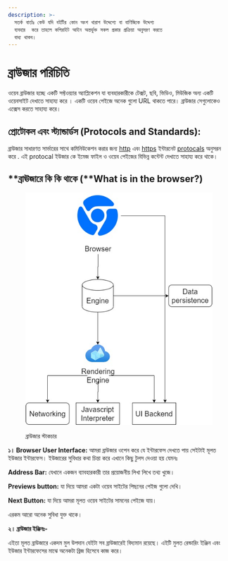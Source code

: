 ```yaml
---
description: >-
  সতর্ক বার্তাঃ কেউ যদি বইটির কোন অংশ খারাপ উদ্দেশ্যে বা বাণিজ্যিক উদ্দেশ্য
  ব্যবহার  করে তাহলে কপিরাইট আইন অন্তর্ভুক্ত সকল প্রকার প্রক্রিয়া অনুসরণ করতে
  বাধ্য থাকব।
---
```


# ব্রাউজার পরিচিতি

ওয়েব ব্রাউজার হচ্ছে একটি সফ্টওয়্যার অ্যাপ্লিকেশন যা ব্যবহারকারীকে টেক্সট, ছবি, ভিডিও, মিউজিক অন্য একটি  ওয়েবসাইট দেখাতে সাহায্য করে । একটি ওয়েব পেইজে অনেক গুলো URL থাকতে পারে। ব্রাউজার সেগুলোকেও এক্সেস করতে সাহায্য করে।&#x20;

## প্রোটোকল এবং স্ট্যান্ডার্ডস (Protocols and Standards):

ব্রাউজার সাধারণত সার্ভারের সাথে কমিনিউকেশন করার জন্য [http](https://en.wikipedia.org/wiki/HTTP) এবং [https](https://en.wikipedia.org/wiki/HTTPS) ইন্টারনেট [protocals](https://en.wikipedia.org/wiki/Internet\_Protocol) অনুসরন করে .  এই protocal ইউজার কে ইমেজ ফাইল ও ওয়েব পেইজের বিভিন্ন কন্টেন্ট দেখাতে সাহায্য করে থাকে।&#x20;

## **ব্রাঊজারে কি কি থাকে (**What is in the browser?)

<figure><img src=".gitbook/assets/image (8).png" alt=""><figcaption><p>ব্রাউজার স্টাকচার</p></figcaption></figure>

**১। Browser User Interface:** আমরা ব্রাউজার ওপেন করে যে ইন্টারফেস দেখতে পায় সেইটাই মূলত ইউজার ইন্টারফেস। ইউজারের সুবিধার কথা চিন্তা করে এখানে কিছু টুলস দেওয়া হয় যেমনঃ

**Address Bar:** যেখানে একজন ব্যাবহারকারী তার প্রয়োজনীয় লিখা লিখে তথ্য খুজে।

**Previews button:** যা দিয়ে আমরা একটা ওয়েব সাইটের পিছনের পেইজ গুলো দেখি।

**Next Button:** যা দিয়ে আমরা মূলত ওয়েব সাইটের সামনের পেইজে যায়।

এরকম আরো অনেক সুবিধা যুক্ত থাকে।

**২। ব্রাউজার ইঞ্জিনঃ-**

এইতা মূলত ব্রাউজারে একদম মুল উপদান যেইটা সব ব্রাউজারেই বিদ্যমান রয়েছে। এইটি মুলত রেন্ডারিং ইঞ্জিন এবং ইউজার ইন্টারফেসের মাঝে অনেকটা ব্রিজ হিসেবে কাজ করে।
